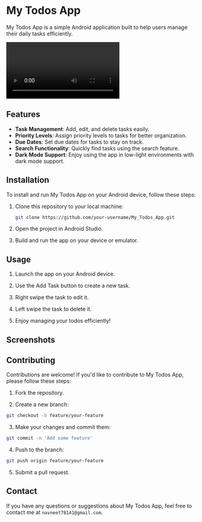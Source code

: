 # My Todos App

My Todos App is a simple Android application built to help users manage their daily tasks efficiently.

![App Demo Video](Demo.mp4)

## Features

- **Task Management**: Add, edit, and delete tasks easily.
- **Priority Levels**: Assign priority levels to tasks for better organization.
- **Due Dates**: Set due dates for tasks to stay on track.
- **Search Functionality**: Quickly find tasks using the search feature.
- **Dark Mode Support**: Enjoy using the app in low-light environments with dark mode support.

## Installation

To install and run My Todos App on your Android device, follow these steps:

1. Clone this repository to your local machine:
   ```bash
   git clone https://github.com/your-username/My_Todos_App.git
2. Open the project in Android Studio.

3. Build and run the app on your device or emulator.


## Usage
1. Launch the app on your Android device.

2. Use the Add Task button to create a new task.

3. Right swipe the task to edit it. 

4. Left swipe the task to delete it. 

5. Enjoy managing your todos efficiently!

## Screenshots


## Contributing

Contributions are welcome! If you'd like to contribute to My Todos App, please follow these steps:

1. Fork the repository.

2. Create a new branch:
 ```bash
git checkout -b feature/your-feature
```
3. Make your changes and commit them:
```bash
git commit -m 'Add some feature'
```
4. Push to the branch:
```bash
git push origin feature/your-feature
```

5. Submit a pull request.

## Contact
If you have any questions or suggestions about My Todos App, feel free to contact me at `navneet78141@gmail.com`.
